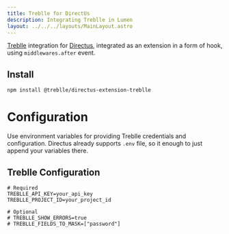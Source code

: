```yaml
---
title: Treblle for DirectUs
description: Integrating Treblle in Lumen
layout: ../../../layouts/MainLayout.astro
---
```


[Treblle](https://treblle.com/) integration for [Directus](https://directus.io/), integrated as an extension in a form of hook, using `middlewares.after` event.

## Install

```
npm install @treblle/directus-extension-treblle
```

# Configuration

Use environment variables for providing Treblle credentials and configuration. Directus already supports `.env` file, so it enough to just append your variables there.


## Treblle Configuration

```
# Required
TREBLLE_API_KEY=your_api_key
TREBLLE_PROJECT_ID=your_project_id

# Optional
# TREBLLE_SHOW_ERRORS=true
# TREBLLE_FIELDS_TO_MASK=["password"]
```
